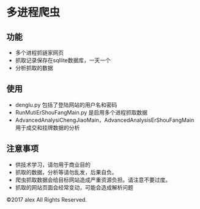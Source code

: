 # 多进程爬虫 #

## 功能 ##
* 多个进程抓链家网页
* 抓取记录保存在sqllite数据库，一天一个  
* 分析抓取的数据
  
## 使用 ##
* denglu.py 包括了登陆网站的用户名和密码
* RunMutiErShouFangMain.py 是启用多个进程抓取数据
* AdvancedAnalysiChengJiaoMain，AdvancedAnalysisErShouFangMain用于成交和挂牌数据的分析
 
## 注意事项 ##
* 供技术学习，请勿用于商业目的
* 抓取的数据，分析等请勿乱发，后果自负。
* 爬虫抓取数据会给目标网站造成严重资源负担。请注意不要过度。
* 抓取的网站页面会经常变动，可能会造成解析问题


©2017 alex All Rights Reserved.
  




